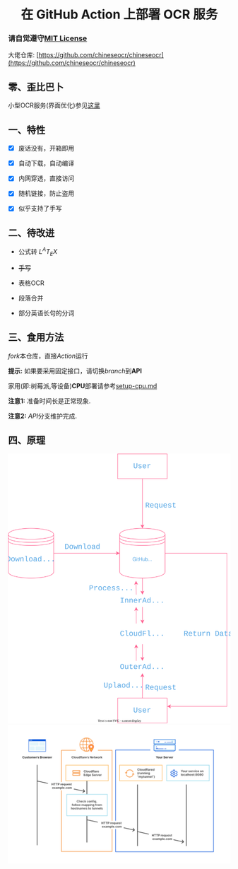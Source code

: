 <h1 align="center">在 GitHub Action 上部署 OCR 服务</h1>

### 请自觉遵守[MIT License](./LICENSE)

大佬仓库: [https://github.com/chineseocr/chineseocr](https://github.com/chineseocr/chineseocr)

## 零、歪比巴卜

小型OCR服务(界面优化)参见[这里](https://github.com/LemonFan-maker/Plus-OCR-On-Action)

## 一、特性

- [x] 废话没有，开箱即用

- [x] 自动下载，自动编译

- [x] 内网穿透，直接访问

- [x] 随机链接，防止盗用

- [x] 似乎支持了手写

## 二、待改进

- 公式转 $L^{A}T_{E}X$

- ~~手写~~

- 表格OCR

- 段落合并

- 部分英语长句的分词

## 三、食用方法

*fork*本仓库，直接*Action*运行

**提示:** 如果要采用固定接口，请切换*branch*到**API**

家用(即:树莓派,等设备)**CPU**部署请参考[setup-cpu.md](./setup-cpu.md)
  
**注意1:** 准备时间长是正常现象.
   
**注意2:** *API*分支维护完成.


## 四、原理
![OCR-On-Action](./assets/OCR-On-Action.svg)
![Cloudflared](./assets/cloudflared.png)
